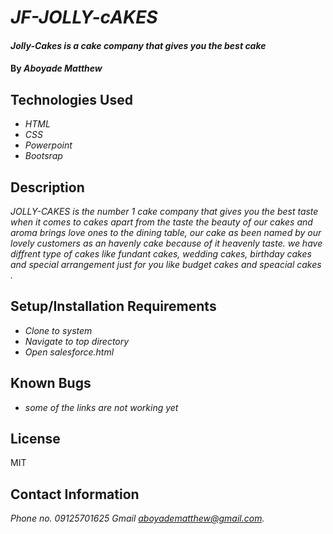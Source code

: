 # _JF-JOLLY-cAKES_

#### _Jolly-Cakes is a cake company that gives you the best cake_

#### By _**Aboyade Matthew**_

## Technologies Used

* _HTML_
* _CSS_ 
* _Powerpoint_
* _Bootsrap_



## Description

_JOLLY-CAKES is the number 1 cake company that gives you the best taste when it comes to cakes apart from the taste the beauty of our cakes and aroma brings love ones to the dining table, our cake as been named by our lovely customers as an havenly cake because of it heavenly taste. we have diffrent type of cakes like fundant cakes, wedding cakes, birthday cakes and special arrangement just for you like budget cakes and speacial cakes ._

## Setup/Installation Requirements

* _Clone to system_
* _Navigate to top directory_
* _Open salesforce.html_

## Known Bugs

* _some of the links are not working yet_

## License
MIT

## Contact Information
_Phone no. 09125701625_  _Gmail aboyadematthew@gmail.com._